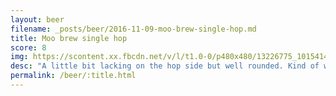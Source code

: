 ```yaml
---
layout: beer
filename: _posts/beer/2016-11-09-moo-brew-single-hop.md
title: Moo brew single hop
score: 8
img: https://scontent.xx.fbcdn.net/v/l/t1.0-0/p480x480/13226775_10154147278083745_8353755751636156502_n.jpg?oh=acc8c06fa01a72d6f08c38a3a62cccdf&oe=5914D6C2
desc: "A little bit lacking on the hop side but well rounded. Kind of want to know what hop and malt they use"
permalink: /beer/:title.html
---
```

